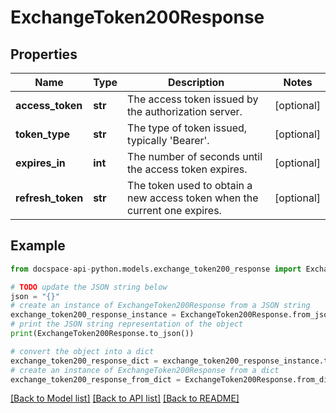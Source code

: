 # ExchangeToken200Response

## Properties

Name | Type | Description | Notes
------------ | ------------- | ------------- | -------------
**access_token** | **str** | The access token issued by the authorization server. | [optional] 
**token_type** | **str** | The type of token issued, typically &#39;Bearer&#39;. | [optional] 
**expires_in** | **int** | The number of seconds until the access token expires. | [optional] 
**refresh_token** | **str** | The token used to obtain a new access token when the current one expires. | [optional] 

## Example

```python
from docspace-api-python.models.exchange_token200_response import ExchangeToken200Response

# TODO update the JSON string below
json = "{}"
# create an instance of ExchangeToken200Response from a JSON string
exchange_token200_response_instance = ExchangeToken200Response.from_json(json)
# print the JSON string representation of the object
print(ExchangeToken200Response.to_json())

# convert the object into a dict
exchange_token200_response_dict = exchange_token200_response_instance.to_dict()
# create an instance of ExchangeToken200Response from a dict
exchange_token200_response_from_dict = ExchangeToken200Response.from_dict(exchange_token200_response_dict)
```
[[Back to Model list]](../README.md#documentation-for-models) [[Back to API list]](../README.md#documentation-for-api-endpoints) [[Back to README]](../README.md)


